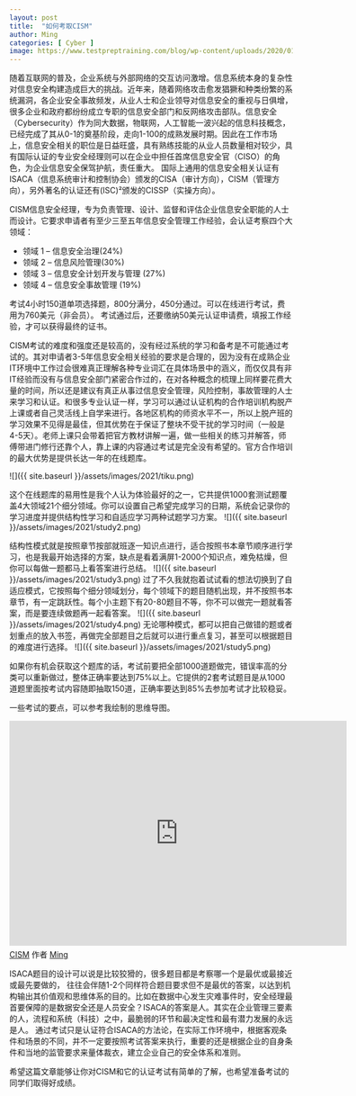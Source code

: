 ```yaml
---
layout: post
title:  "如何考取CISM"
author: Ming
categories: [ Cyber ]
image: https://www.testpreptraining.com/blog/wp-content/uploads/2020/01/How-to-passquerying-data-with-transact-SQL-70-761-5.png
---
```

随着互联网的普及，企业系统与外部网络的交互访问激增。信息系统本身的复杂性对信息安全构建造成巨大的挑战。近年来，随着网络攻击愈发猖獗和种类纷繁的系统漏洞，各企业安全事故频发，从业人士和企业领导对信息安全的重视与日俱增，很多企业和政府都纷纷成立专职的信息安全部门和反网络攻击部队。信息安全（Cybersecurity）作为同大数据，物联网，人工智能一波兴起的信息科技概念，已经完成了其从0-1的奠基阶段，走向1-100的成熟发展时期。因此在工作市场上，信息安全相关的职位是日益旺盛，具有熟练技能的从业人员数量相对较少，具有国际认证的专业安全经理则可以在企业中担任首席信息安全官（CISO）的角色，为企业信息安全保驾护航，责任重大。
国际上通用的信息安全相关认证有ISACA（信息系统审计和控制协会）颁发的CISA（审计方向），CISM（管理方向），另外著名的认证还有(ISC)²颁发的CISSP（实操方向）。

CISM信息安全经理，专为负责管理、设计、监督和评估企业信息安全职能的人士而设计。它要求申请者有至少三至五年信息安全管理工作经验，会认证考察四个大领域：
* 领域 1 – 信息安全治理(24%)
* 领域 2 – 信息风险管理(30%)
* 领域 3 – 信息安全计划开发与管理 (27%)
* 领域 4 – 信息安全事故管理 (19%)

考试4小时150道单项选择题，800分满分，450分通过。可以在线进行考试，费用为760美元（非会员）。
考试通过后，还要缴纳50美元认证申请费，填报工作经验，才可以获得最终的证书。

CISM考试的难度和强度还是较高的，没有经过系统的学习和备考是不可能通过考试的。其对申请者3-5年信息安全相关经验的要求是合理的，因为没有在成熟企业IT环境中工作过会很难真正理解各种专业词汇在具体场景中的涵义，而仅仅具有非IT经验而没有与信息安全部门紧密合作过的，在对各种概念的梳理上同样要花费大量的时间，所以还是建议有真正从事过信息安全管理，风险控制，事故管理的人士来学习和认证。和很多专业认证一样，学习可以通过认证机构的合作培训机构脱产上课或者自己灵活线上自学来进行。各地区机构的师资水平不一，所以上脱产班的学习效果不见得是最佳，但其优势在于保证了整块不受干扰的学习时间（一般是4-5天）。老师上课只会带着把官方教材讲解一遍，做一些相关的练习并解答，师傅带进门修行还靠个人，靠上课的内容通过考试是完全没有希望的。官方合作培训的最大优势是提供长达一年的在线题库。

![]({{ site.baseurl }}/assets/images/2021/tiku.png)

这个在线题库的易用性是我个人认为体验最好的之一，它共提供1000套测试题覆盖4大领域21个细分领域。你可以设置自己希望完成学习的日期，系统会记录你的学习进度并提供结构性学习和自适应学习两种试题学习方案。
![]({{ site.baseurl }}/assets/images/2021/study2.png)

结构性模式就是按照章节按部就班逐一知识点进行，适合按照书本章节顺序进行学习，也是我最开始选择的方案，缺点是看着满屏1-2000个知识点，难免枯燥，但你可以每做一题都马上看答案进行总结。
![]({{ site.baseurl }}/assets/images/2021/study3.png)
过了不久我就抱着试试看的想法切换到了自适应模式，它按照每个细分领域划分，每个领域下的题目随机出现，并不按照书本章节，有一定跳跃性。每个小主题下有20-80题目不等，你不可以做完一题就看答案，而是要连续做题再一起看答案。
![]({{ site.baseurl }}/assets/images/2021/study4.png)
无论哪种模式，都可以把自己做错的题或者划重点的放入书签，再做完全部题目之后就可以进行重点复习，甚至可以根据题目的难度进行选择。
![]({{ site.baseurl }}/assets/images/2021/study5.png)

如果你有机会获取这个题库的话，考试前要把全部1000道题做完，错误率高的分类可以重新做过，整体正确率要达到75%以上。它提供的2套考试题目是从1000道题里面按考试内容随即抽取150道，正确率要达到85%去参加考试才比较稳妥。

一些考试的要点，可以参考我绘制的思维导图。

<iframe width="600" height="400" frameborder="0" src="https://www.mindmeister.com/maps/public_map_shell/1819967279/cism?width=600&height=400&z=auto&t=Lf6QYr7JCX&live_update=1" scrolling="no" style="overflow: hidden; margin-bottom: 5px;">您目前的浏览器无法显示框架元素。请访问MindMeister上的<a href="https://www.mindmeister.com/1819967279/cism?t=Lf6QYr7JCX" target="_blank">CISM</a>页面。</iframe><div class="mb-5"><a href="https://www.mindmeister.com/1819967279/cism?t=Lf6QYr7JCX" target="_blank">CISM</a> 作者 <a href="https://www.mindmeister.com/users/channel/214244" target="_blank">Ming</a></div>


ISACA题目的设计可以说是比较狡猾的，很多题目都是考察哪一个是最优或最接近或最先要做的， 往往会伴随1-2个同样符合题目要求但不是最优的答案，以达到机构输出其价值观和思维体系的目的。比如在数据中心发生灾难事件时，安全经理最首要保障的是数据安全还是人员安全？ISACA的答案是人。其实在企业管理三要素的人，流程和系统（科技）之中，最脆弱的环节和最决定性和最有潜力发展的永远是人。
通过考试只是认证符合ISACA的方法论，在实际工作环境中，根据客观条件和场景的不同，并不一定要按照考试答案来执行，重要的还是根据企业的自身条件和当地的监管要求来量体裁衣，建立企业自己的安全体系和准则。

希望这篇文章能够让你对CISM和它的认证考试有简单的了解，也希望准备考试的同学们取得好成绩。
<div data-iframe-width="150" data-iframe-height="270" data-share-badge-id="1f24a0b0-cf10-47d6-a027-ce33aa44d3d3" data-share-badge-host="https://www.credly.com"></div><script type="text/javascript" async src="//cdn.credly.com/assets/utilities/embed.js"></script>
